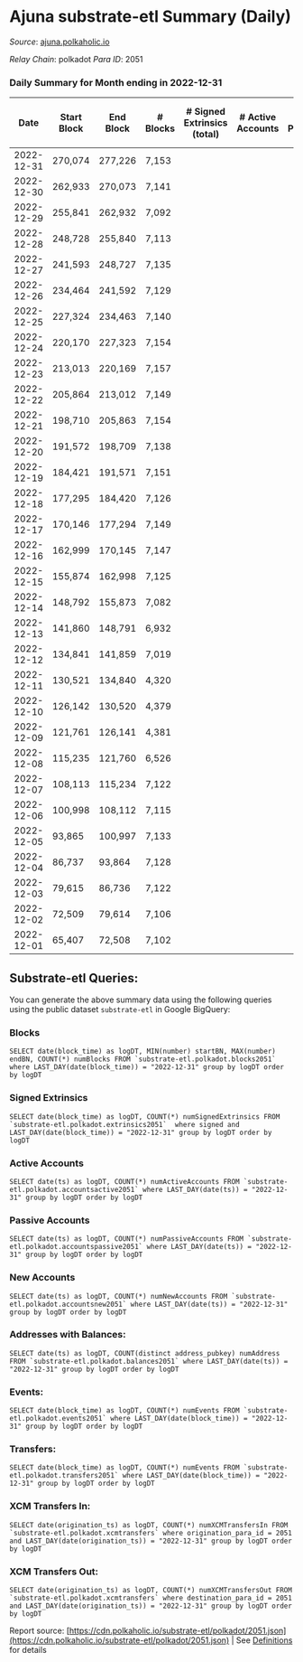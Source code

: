 # Ajuna substrate-etl Summary (Daily)

_Source_: [ajuna.polkaholic.io](https://ajuna.polkaholic.io)

*Relay Chain*: polkadot
*Para ID*: 2051



### Daily Summary for Month ending in 2022-12-31


| Date | Start Block | End Block | # Blocks | # Signed Extrinsics (total) | # Active Accounts | # Passive | # New | # Addresses with Balances | # Events | # Transfers | # XCM Transfers In | # XCM Transfers Out | Issues | 
| ---- | ----------- | --------- | -------- | --------------------------- | ----------------- | --------- | ----- | ------------------------- | -------- | ----------- | ------------------ | ------------------- | ------ |
| 2022-12-31 | 270,074 | 277,226 | 7,153 |  |  |  |  | 6 | 14,310 |   |   |   |  |
| 2022-12-30 | 262,933 | 270,073 | 7,141 |  |  |  |  |  | 14,286 |   |   |   |  |
| 2022-12-29 | 255,841 | 262,932 | 7,092 |  |  |  |  |  | 14,188 |   |   |   |  |
| 2022-12-28 | 248,728 | 255,840 | 7,113 |  |  |  |  |  | 14,233 |   |   |   |  |
| 2022-12-27 | 241,593 | 248,727 | 7,135 |  |  |  |  |  | 14,274 |   |   |   |  |
| 2022-12-26 | 234,464 | 241,592 | 7,129 |  |  |  |  |  | 14,262 |   |   |   |  |
| 2022-12-25 | 227,324 | 234,463 | 7,140 |  |  |  |  |  | 14,284 |   |   |   |  |
| 2022-12-24 | 220,170 | 227,323 | 7,154 |  |  |  |  |  | 14,312 |   |   |   |  |
| 2022-12-23 | 213,013 | 220,169 | 7,157 |  |  |  |  |  | 14,318 |   |   |   |  |
| 2022-12-22 | 205,864 | 213,012 | 7,149 |  |  |  |  |  | 14,302 |   |   |   |  |
| 2022-12-21 | 198,710 | 205,863 | 7,154 |  |  |  |  |  | 14,315 |   |   |   |  |
| 2022-12-20 | 191,572 | 198,709 | 7,138 |  |  |  |  |  | 14,280 |   |   |   |  |
| 2022-12-19 | 184,421 | 191,571 | 7,151 |  |  |  |  |  | 14,306 |   |   |   |  |
| 2022-12-18 | 177,295 | 184,420 | 7,126 |  |  |  |  |  | 14,256 |   |   |   |  |
| 2022-12-17 | 170,146 | 177,294 | 7,149 |  |  |  |  |  | 14,302 |   |   |   |  |
| 2022-12-16 | 162,999 | 170,145 | 7,147 |  |  |  |  |  | 14,298 |   |   |   |  |
| 2022-12-15 | 155,874 | 162,998 | 7,125 |  |  |  |  |  | 14,254 |   |   |   |  |
| 2022-12-14 | 148,792 | 155,873 | 7,082 |  |  |  |  |  | 14,171 |   |   |   |  |
| 2022-12-13 | 141,860 | 148,791 | 6,932 |  |  |  |  |  | 13,868 |   |   |   |  |
| 2022-12-12 | 134,841 | 141,859 | 7,019 |  |  |  |  |  | 14,042 |   |   |   |  |
| 2022-12-11 | 130,521 | 134,840 | 4,320 |  |  |  |  |  | 8,642 |   |   |   |  |
| 2022-12-10 | 126,142 | 130,520 | 4,379 |  |  |  |  |  | 8,760 |   |   |   |  |
| 2022-12-09 | 121,761 | 126,141 | 4,381 |  |  |  |  |  | 8,765 |   |   |   |  |
| 2022-12-08 | 115,235 | 121,760 | 6,526 |  |  |  |  |  | 13,055 |   |   |   |  |
| 2022-12-07 | 108,113 | 115,234 | 7,122 |  |  |  |  |  | 14,248 |   |   |   |  |
| 2022-12-06 | 100,998 | 108,112 | 7,115 |  |  |  |  |  | 14,234 |   |   |   |  |
| 2022-12-05 | 93,865 | 100,997 | 7,133 |  |  |  |  |  | 14,273 |   |   |   |  |
| 2022-12-04 | 86,737 | 93,864 | 7,128 |  |  |  |  |  | 14,260 |   |   |   |  |
| 2022-12-03 | 79,615 | 86,736 | 7,122 |  |  |  |  |  | 14,248 |   |   |   |  |
| 2022-12-02 | 72,509 | 79,614 | 7,106 |  |  |  |  |  | 14,216 |   |   |   |  |
| 2022-12-01 | 65,407 | 72,508 | 7,102 |  |  |  |  |  | 14,208 |   |   |   |  |

## Substrate-etl Queries:
You can generate the above summary data using the following queries using the public dataset `substrate-etl` in Google BigQuery:


### Blocks
```
SELECT date(block_time) as logDT, MIN(number) startBN, MAX(number) endBN, COUNT(*) numBlocks FROM `substrate-etl.polkadot.blocks2051`  where LAST_DAY(date(block_time)) = "2022-12-31" group by logDT order by logDT
```


### Signed Extrinsics
```
SELECT date(block_time) as logDT, COUNT(*) numSignedExtrinsics FROM `substrate-etl.polkadot.extrinsics2051`  where signed and LAST_DAY(date(block_time)) = "2022-12-31" group by logDT order by logDT
```


### Active Accounts
```
SELECT date(ts) as logDT, COUNT(*) numActiveAccounts FROM `substrate-etl.polkadot.accountsactive2051` where LAST_DAY(date(ts)) = "2022-12-31" group by logDT order by logDT
```


### Passive Accounts
```
SELECT date(ts) as logDT, COUNT(*) numPassiveAccounts FROM `substrate-etl.polkadot.accountspassive2051` where LAST_DAY(date(ts)) = "2022-12-31" group by logDT order by logDT
```


### New Accounts
```
SELECT date(ts) as logDT, COUNT(*) numNewAccounts FROM `substrate-etl.polkadot.accountsnew2051` where LAST_DAY(date(ts)) = "2022-12-31" group by logDT order by logDT
```


### Addresses with Balances:
```
SELECT date(ts) as logDT, COUNT(distinct address_pubkey) numAddress FROM `substrate-etl.polkadot.balances2051` where LAST_DAY(date(ts)) = "2022-12-31" group by logDT order by logDT
```


### Events:
```
SELECT date(block_time) as logDT, COUNT(*) numEvents FROM `substrate-etl.polkadot.events2051` where LAST_DAY(date(block_time)) = "2022-12-31" group by logDT order by logDT
```


### Transfers:
```
SELECT date(block_time) as logDT, COUNT(*) numEvents FROM `substrate-etl.polkadot.transfers2051` where LAST_DAY(date(block_time)) = "2022-12-31" group by logDT order by logDT
```


### XCM Transfers In:
```
SELECT date(origination_ts) as logDT, COUNT(*) numXCMTransfersIn FROM `substrate-etl.polkadot.xcmtransfers` where origination_para_id = 2051 and LAST_DAY(date(origination_ts)) = "2022-12-31" group by logDT order by logDT
```


### XCM Transfers Out:
```
SELECT date(origination_ts) as logDT, COUNT(*) numXCMTransfersOut FROM `substrate-etl.polkadot.xcmtransfers` where destination_para_id = 2051 and LAST_DAY(date(origination_ts)) = "2022-12-31" group by logDT order by logDT
```



Report source: [https://cdn.polkaholic.io/substrate-etl/polkadot/2051.json](https://cdn.polkaholic.io/substrate-etl/polkadot/2051.json) | See [Definitions](/DEFINITIONS.md) for details
